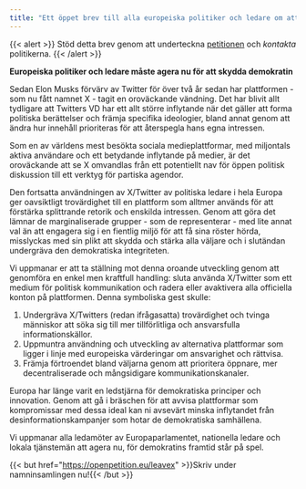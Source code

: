 ```yaml
---
title: "Ett öppet brev till alla europeiska politiker och ledare om att överge X/Twitter"
---
```


{{< alert >}}
Stöd detta brev genom att underteckna [petitionen](https://openpetition.eu/leavex) och _kontakta_ politikerna. 
{{< /alert >}}


**Europeiska politiker och ledare måste agera nu för att skydda demokratin**

Sedan Elon Musks förvärv av Twitter för över två år sedan har plattformen - som nu fått namnet X - tagit en oroväckande vändning. Det har blivit allt tydligare att Twitters VD har ett allt större inflytande när det gäller att forma politiska berättelser och främja specifika ideologier, bland annat genom att ändra hur innehåll prioriteras för att återspegla hans egna intressen.

Som en av världens mest besökta sociala medieplattformar, med miljontals aktiva användare och ett betydande inflytande på medier, är det oroväckande att se X omvandlas från ett potentiellt nav för öppen politisk diskussion till ett verktyg för partiska agendor.

Den fortsatta användningen av X/Twitter av politiska ledare i hela Europa ger oavsiktligt trovärdighet till en plattform som alltmer används för att förstärka splittrande retorik och enskilda intressen. Genom att göra det lämnar de marginaliserade grupper - som de representerar - med lite annat val än att engagera sig i en fientlig miljö för att få sina röster hörda, misslyckas med sin plikt att skydda och stärka alla väljare och i slutändan undergräva den demokratiska integriteten.

Vi uppmanar er att ta ställning mot denna oroande utveckling genom att genomföra en enkel men kraftfull handling: sluta använda X/Twitter som ett medium för politisk kommunikation och radera eller avaktivera alla officiella konton på plattformen. Denna symboliska gest skulle:

1. Undergräva X/Twitters (redan ifrågasatta) trovärdighet och tvinga människor att söka sig till mer tillförlitliga och ansvarsfulla informationskällor.
1. Uppmuntra användning och utveckling av alternativa plattformar som ligger i linje med europeiska värderingar om ansvarighet och rättvisa.
1. Främja förtroendet bland väljarna genom att prioritera öppnare, mer decentraliserade och mångsidigare kommunikationskanaler.

Europa har länge varit en ledstjärna för demokratiska principer och innovation. Genom att gå i bräschen för att avvisa plattformar som kompromissar med dessa ideal kan ni avsevärt minska inflytandet från desinformationskampanjer som hotar de demokratiska samhällena.

Vi uppmanar alla ledamöter av Europaparlamentet, nationella ledare och lokala tjänstemän att agera nu, för demokratins framtid står på spel.

{{< but href="https://openpetition.eu/leavex" >}}Skriv under namninsamlingen nu!{{< /but >}}
